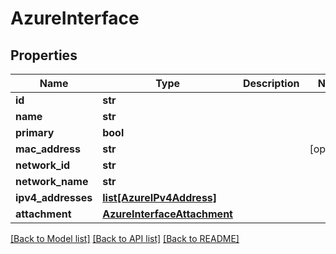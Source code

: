 # AzureInterface

## Properties
Name | Type | Description | Notes
------------ | ------------- | ------------- | -------------
**id** | **str** |  | 
**name** | **str** |  | 
**primary** | **bool** |  | 
**mac_address** | **str** |  | [optional] 
**network_id** | **str** |  | 
**network_name** | **str** |  | 
**ipv4_addresses** | [**list[AzureIPv4Address]**](AzureIPv4Address.md) |  | 
**attachment** | [**AzureInterfaceAttachment**](AzureInterfaceAttachment.md) |  | 

[[Back to Model list]](../README.md#documentation-for-models) [[Back to API list]](../README.md#documentation-for-api-endpoints) [[Back to README]](../README.md)


